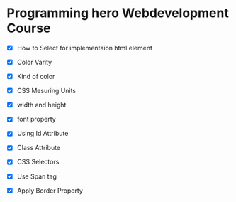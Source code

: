 # Programming hero Webdevelopment Course


- [x] How to Select for implementaion html element
- [x] Color Varity
- [x] Kind of color
- [x] CSS Mesuring Units
- [x] width and height
- [x] font property
- [x] Using Id Attribute
- [x] Class Attribute
- [x] CSS Selectors
- [x] Use Span tag
- [x] Apply Border Property



